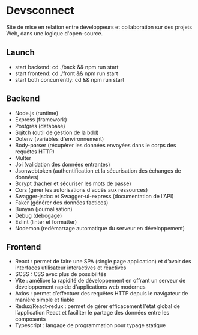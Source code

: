 # Devsconnect
Site de mise en relation entre développeurs et collaboration sur des projets Web, dans une logique d'open-source.

## Launch

- start backend: cd ./back && npm run start
- start frontend: cd ./front && npm run start
- start both concurrently: cd && npm run start

## Backend

- Node.js (runtime)
- Express (framework)
- Postgres (database)
- Sqitch (outil de gestion de la bdd)
- Dotenv (variables d'environnement)
- Body-parser (récupérer les données envoyées dans le corps des requêtes HTTP)
- Multer
- Joi (validation des données entrantes)
- Jsonwebtoken (authentification et la sécurisation des échanges de données)
- Bcrypt (hacher et sécuriser les mots de passe)
- Cors (gérer les autorisations d'accès aux ressources)
- Swagger-jsdoc et Swagger-ui-express (documentation de l'API)
- Faker (générer des données factices)
- Bunyan (journalisation)
- Debug (débogage)
- Eslint (linter et formatter)
- Nodemon (redémarrage automatique du serveur en développement)

## Frontend

- React : permet de faire une SPA (single page application) et d’avoir des interfaces utilisateur interactives et réactives
- SCSS : CSS avec plus de possibilités
- Vite : améliore la rapidité de développement en offrant un serveur de développement rapide d'applications web modernes
- Axios : permet d’effectuer des requêtes HTTP depuis le navigateur de manière simple et fiable
- Redux/React-redux : permet de gérer efficacement l'état global de l’application React et faciliter le partage des données entre les composants
- Typescript : langage de programmation pour typage statique

